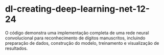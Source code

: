# dl-creating-deep-learning-net-12-24
O código demonstra uma implementação completa de uma rede neural convolucional para reconhecimento de dígitos manuscritos, incluindo preparação de dados, construção do modelo, treinamento e visualização de resultados.
